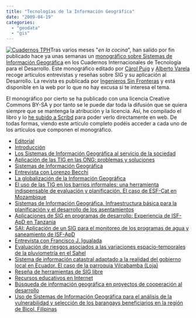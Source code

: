 ```yaml
---
title: "Tecnologías de la Información Geográfica"
date: "2009-04-19"
categories: 
  - "geodata"
  - "gis"
---
```


[![Cuadernos TPH](http://geomaticblog.files.wordpress.com/2009/04/cuadernotph.png?w=235 "Cuadernos TPH")](http://www.cuadernos.tpdh.org/index.php)Tras varios meses "_en la cocina_", han salido por fin publicado hace ya unas semanas un [monográfico sobre Sistemas de Información Geográfica](http://www.cuadernos.tpdh.org/index.php) en los Cuadernos Internacionales de Tecnología para el Desarrollo. Este monográfico editado por [Càrol Puig](https://www.etcg.upc.edu/) y [Alberto Varela](http://cartolab.udc.es) recoge artículos entrevistas y reseñas sobre SIG y su aplicación al Desarrollo. La revista es publicada por [Ingenieros Sin Fronteras](http://www.isf.es/home/index.php) y está disponible en la web por lo que no hay excusa si te interesa el tema.

El monográfico por cierto se ha publicado con una licencia Creative Commons BY-SA y por tanto se le puede dar toda la difusión que se quiera siempre que se mantenga la atribución y la licencia. Así, he compilado el libro y lo [he subido a Scribd](http://www.scribd.com/doc/14423825/Tecnologias-de-la-Informacion-Geografica) para poder verlo directamente en web. De todas formas, viendo este artículo completo podéis acceder a cada uno de los artículos que componen el monográfico.

- [Editorial](http://www.cuadernos.tpdh.org/file_upload/08_TIG_editorial.pdf)
- [Introducción](http://www.cuadernos.tpdh.org/file_upload/08_TIG_02_introduccion.pdf)
- [Los Sistemas de Información Geográfica al servicio de la sociedad](http://www.cuadernos.tpdh.org/file_upload/08_TIG_03_sitjar.pdf)
- [Aplicación de las TIG en las ONG: problemas y soluciones](http://www.cuadernos.tpdh.org/file_upload/08_TIG_04_bosque.pdf)
- [Sistemas de Información Geográfica](http://www.cuadernos.tpdh.org/file_upload/08_TIG_05_victor.pdf)
- [Entrevista con Lorenzo Becchi](http://www.cuadernos.tpdh.org/file_upload/08_TIG_06_lorenzo.pdf)
- [La globalización de la Información Geográfica](http://www.cuadernos.tpdh.org/file_upload/08_TIG_07_rodriguez.pdf)
- [El uso de las TIG en los barrios informales: una herramienta indispensable de evaluación y planificación. El caso de ESF-Cat en Mozambique](http://www.cuadernos.tpdh.org/file_upload/08_TIG_08_marcperez.pdf)
- [Sistemas de Información Geográfica. Infraestructura básica para la planificación y el desarrollo de los asentamientos](http://www.cuadernos.tpdh.org/file_upload/08_TIG_09_borobio.pdf)
- [Aplicaciones de SIG en programas de desarrollo: Experiencia de ISF-ApD en Tanzania](http://www.cuadernos.tpdh.org/file_upload/08_TIG_10_tanzania.pdf)
- [SAI: Aplicación de un SIG para el monitoreo de los programas de agua y saneamiento de ISF-ApD](http://www.cuadernos.tpdh.org/file_upload/08_TIG_10_tanzania2.pdf)
- [Entrevista con Francisco J. Igualada](http://www.cuadernos.tpdh.org/file_upload/08_TIG_11_igualada.pdf)
- [Evaluación de riesgos asociados a las variaciones espacio-temporales de la pluviometría en el Sahel](http://www.cuadernos.tpdh.org/file_upload/08_TIG_12_sahel.pdf)
- [Sistema de información catastral adaptado a la realidad del gobierno local en Ecuador. El caso de la parroquia Vilcabamba (Loja)](http://www.cuadernos.tpdh.org/file_upload/08_TIG_13_ecuador.pdf)
- [Reseña de herramientas de SIG libre](http://www.cuadernos.tpdh.org/file_upload/08_TIG_14_herramientasSIGlibres.pdf)
- [Recursos educativos en Internet](http://www.cuadernos.tpdh.org/file_upload/08_TIG_15_educativos.pdf)
- [Búsqueda de información geográfica en proyectos de cooperación al desarrollo](http://www.cuadernos.tpdh.org/file_upload/08_TIG_16_IG.pdf)
- [Uso de Sistemas de Información Geográfica para el análisis de la vulnerabilidad y selección de los barangays beneficiarios en la región de Bicol, Filipinas](http://www.cuadernos.tpdh.org/file_upload/08_TIG_17_filipines.pdf)
